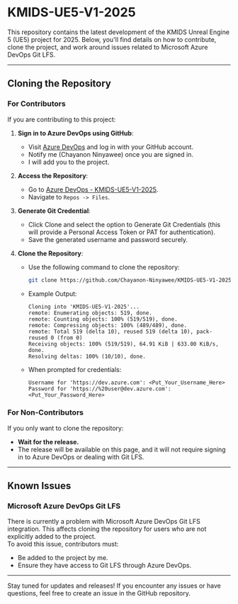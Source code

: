 # KMIDS-UE5-V1-2025

This repository contains the latest development of the KMIDS Unreal Engine 5 (UE5) project for 2025. Below, you'll find details on how to contribute, clone the project, and work around issues related to Microsoft Azure DevOps Git LFS.

---

## Cloning the Repository

### For Contributors
If you are contributing to this project:
1. **Sign in to Azure DevOps using GitHub**:
   - Visit [Azure DevOps](https://dev.azure.com) and log in with your GitHub account.
   - Notify me (Chayanon Ninyawee) once you are signed in.
   - I will add you to the project.

2. **Access the Repository**:
   - Go to [Azure DevOps - KMIDS-UE5-V1-2025](https://dev.azure.com/Garfieldcmix/KMIDS-UE5-V1-2025).
   - Navigate to `Repos -> Files`.

3. **Generate Git Credential**:
   - Click Clone and select the option to Generate Git Credentials (this will provide a Personal Access Token or PAT for authentication).
   - Save the generated username and password securely.

4. **Clone the Repository**:
   - Use the following command to clone the repository:
     ```bash
     git clone https://github.com/Chayanon-Ninyawee/KMIDS-UE5-V1-2025.git
     ```
   - Example Output:
     ```
     Cloning into 'KMIDS-UE5-V1-2025'...
     remote: Enumerating objects: 519, done.
     remote: Counting objects: 100% (519/519), done.
     remote: Compressing objects: 100% (489/489), done.
     remote: Total 519 (delta 10), reused 519 (delta 10), pack-reused 0 (from 0)
     Receiving objects: 100% (519/519), 64.91 KiB | 633.00 KiB/s, done.
     Resolving deltas: 100% (10/10), done.
     ```
   - When prompted for credentials:
     ```
     Username for 'https://dev.azure.com': <Put_Your_Username_Here>
     Password for 'https://%20user@dev.azure.com': <Put_Your_Password_Here>
     ```

### For Non-Contributors
If you only want to clone the repository:
- **Wait for the release.**
- The release will be available on this page, and it will not require signing in to Azure DevOps or dealing with Git LFS.

---

## Known Issues

### Microsoft Azure DevOps Git LFS
There is currently a problem with Microsoft Azure DevOps Git LFS integration. This affects cloning the repository for users who are not explicitly added to the project.  
To avoid this issue, contributors must:
- Be added to the project by me.
- Ensure they have access to Git LFS through Azure DevOps.

---

Stay tuned for updates and releases! If you encounter any issues or have questions, feel free to create an issue in the GitHub repository.
